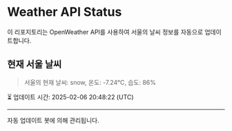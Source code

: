 
# Weather API Status

이 리포지토리는 OpenWeather API를 사용하여 서울의 날씨 정보를 자동으로 업데이트합니다.

## 현재 서울 날씨
> 서울의 현재 날씨: snow, 온도: -7.24°C, 습도: 86%

⏳ 업데이트 시간: 2025-02-06 20:48:22 (UTC)

---
자동 업데이트 봇에 의해 관리됩니다.
